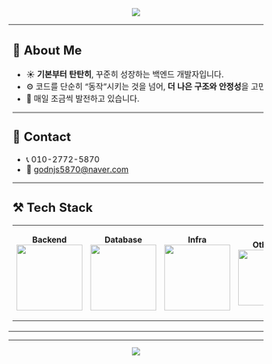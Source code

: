 <!-- 상단 배너 -->
<p align="center">
  <img src="https://capsule-render.vercel.app/api?type=waving&color=FFB6C1&height=200&section=header&text=haewon's%20GITHUB&fontSize=50&fontColor=ffffff&fontAlignY=35&desc=Backend%20Developer&descAlignY=55&descAlign=50"/>
</p>

<table>
<tr>
<td width="54%" valign="top">

## 🌸 About Me

- ☀️ **기본부터 탄탄히**, 꾸준히 성장하는 백엔드 개발자입니다.  
- ⚙️ 코드를 단순히 “동작”시키는 것을 넘어, **더 나은 구조와 안정성**을 고민합니다.  
- 🌱 매일 조금씩 발전하고 있습니다.  

---

## 💌 Contact
- 📞 010-2772-5870  
- 💌 godnjs5870@naver.com  

---

## ⚒️ Tech Stack

<div align="center">

<table>
<tr>
<td align="center" width="100">

**Backend**  
<img src="https://skillicons.dev/icons?i=java,spring,hibernate" width="130"/>

</td>
<td align="center" width="100">

**Database**  
<img src="https://skillicons.dev/icons?i=postgres,mysql,mongodb" width="130"/>

</td>
<td align="center" width="100">

**Infra**  
<img src="https://skillicons.dev/icons?i=docker,aws,githubactions" width="130"/>

</td>
<td align="center" width="100">

**Others**  
<img src="https://skillicons.dev/icons?i=kafka,git" width="110"/>

</td>
</tr>
</table>
</div>

</td>

<td width="46%" valign="top">

## 📊 GitHub Stats

<p align="center">
  <img src="https://github-readme-streak-stats.herokuapp.com/?user=haewonee&theme=rose_pine&ring=ffb6c1&fire=ff69b4&currStreakLabel=fce4ec" width="95%"/>
</p>

<p align="center">
  <img src="https://github-readme-stats.vercel.app/api?username=haewonee&show_icons=true&theme=rose_pine&title_color=ffb6c1&icon_color=ff69b4&text_color=fce4ec&bg_color=141321" width="95%"/>
</p>

<p align="center">
  <img src="https://github-readme-stats.vercel.app/api/top-langs/?username=haewonee&layout=compact&theme=rose_pine&title_color=ffb6c1&text_color=fce4ec&bg_color=141321" width="95%"/>
</p>

</td>
</tr>
</table>

---

<!-- 하단 배너 -->
<p align="center">
  <img src="https://capsule-render.vercel.app/api?type=waving&color=FFB6C1&height=150&section=footer"/>
</p>

